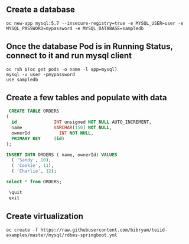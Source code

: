 ## Create a database 

```
oc new-app mysql:5.7 --insecure-registry=true -e MYSQL_USER=user -e MYSQL_PASSWORD=mypassword -e MYSQL_DATABASE=sampledb
```
## Once the database Pod is in Running Status, connect to it and run mysql client
```
oc rsh $(oc get pods -o name -l app=mysql)
mysql -u user -pmypassword
use sampledb
```
## Create a few tables and populate with data
```SQL
 CREATE TABLE ORDERS
(
  id              INT unsigned NOT NULL AUTO_INCREMENT,
  name            VARCHAR(150) NOT NULL,
  ownerId           INT NOT NULL,
  PRIMARY KEY     (id)
);

INSERT INTO ORDERS ( name, ownerId) VALUES
  ( 'Sandy', 10),
  ( 'Cookie', 11),
  ( 'Charlie', 12);

select * from ORDERS;

 \quit
 exit
```
## Create virtualization
```
oc create -f https://raw.githubusercontent.com/bibryam/teiid-examples/master/mysql/rdbms-springboot.yml
```
